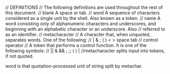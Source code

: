 // DEFINITIONS
//        The following definitions are used throughout the rest of this document.
//        blank  A space or tab.
//        word   A sequence of characters considered as a single unit by the shell.  Also known as a token.
//        name   A word consisting only of alphanumeric characters and underscores, and beginning with an alphabetic character or an underscore.  Also
//               referred to as an identifier.
//        metacharacter
//               A character that, when unquoted, separates words.  One of the following:
//               |  & ; ( ) < > space tab
//        control operator
//               A token that performs a control function.  It is one of the following symbols:
//               || & && ; ;; ( ) | <newline>
//metacharacter splits input into tokens, if not quoted.



word is that quotation-processed unit of string split by metachar.

<!-- ymizuniw@companion:~/minishell_plot$ << EOF cat | cat
> $USER
> EOF
ymizuniw -->

<!-- ymizuniw@companion:~/minishell_plot$ << 'EOF' cat | cat
> $USER
> EOF
$USER
 -->

